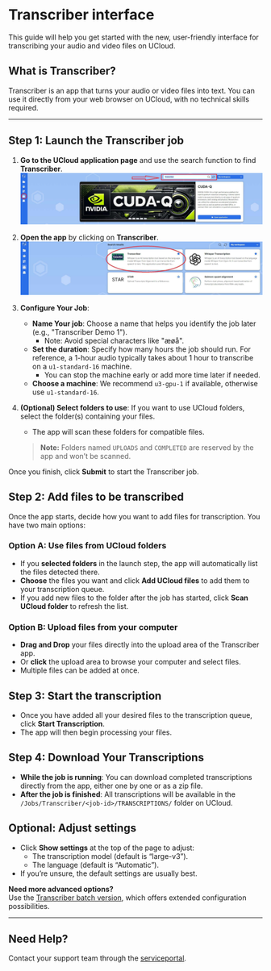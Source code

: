 # Transcriber interface

This guide will help you get started with the new, user-friendly interface for transcribing your audio and video files on UCloud.

## What is Transcriber?
Transcriber is an app that turns your audio or video files into text. You can use it directly from your web browser on UCloud, with no technical skills required.

---

## Step 1: Launch the Transcriber job

1. **Go to the UCloud application page** and use the search function to find **Transcriber**.
   ![Transcriber Guide Screen](/assets/img/UCloud/Transcriberguide16.jpg)

2. **Open the app** by clicking on **Transcriber**.
   ![Transcriber Node Assigned](/assets/img/UCloud/Transcriberguide17.jpg)

3. **Configure Your Job**:
   - **Name Your job**: Choose a name that helps you identify the job later (e.g., "Transcriber Demo 1").  
     - Note: Avoid special characters like "æøå".
   - **Set the duration**: Specify how many hours the job should run. For reference, a 1-hour audio typically takes about 1 hour to transcribe on a `u1-standard-16` machine.  
     - You can stop the machine early or add more time later if needed.
   - **Choose a machine**: We recommend `u3-gpu-1` if available, otherwise use `u1-standard-16`.

4. **(Optional) Select folders to use**: If you want to use UCloud folders, select the folder(s) containing your files.  
   - The app will scan these folders for compatible files.  
    > **Note:** Folders named `UPLOADS` and `COMPLETED` are reserved by the app and won’t be scanned.

Once you finish, click **Submit** to start the Transcriber job.

## Step 2: Add files to be transcribed

Once the app starts, decide how you want to add files for transcription. You have two main options:

### Option A: Use files from UCloud folders
- If you **selected folders** in the launch step, the app will automatically list the files detected there.  
- **Choose** the files you want and click **Add UCloud files** to add them to your transcription queue.
- If you add new files to the folder after the job has started, click **Scan UCloud folder** to refresh the list.

### Option B: Upload files from your computer
- **Drag and Drop** your files directly into the upload area of the Transcriber app.  
- Or **click** the upload area to browse your computer and select files.  
- Multiple files can be added at once.


## Step 3: Start the transcription

- Once you have added all your desired files to the transcription queue, click **Start Transcription**.  
- The app will then begin processing your files.


## Step 4: Download Your Transcriptions

- **While the job is running**: You can download completed transcriptions directly from the app, either one by one or as a zip file.  
- **After the job is finished**: All transcriptions will be available in the `/Jobs/Transcriber/<job-id>/TRANSCRIPTIONS/` folder on UCloud.


## Optional: Adjust settings 

- Click **Show settings** at the top of the page to adjust:  
  - The transcription model (default is “large-v3”).  
  - The language (default is “Automatic”).
- If you’re unsure, the default settings are usually best.

**Need more advanced options?**  
Use the [Transcriber batch version](../transcriber/index.md), which offers extended configuration possibilities.

---

## Need Help?

Contact your support team through the [serviceportal](https://aau.service-now.com/serviceportal).